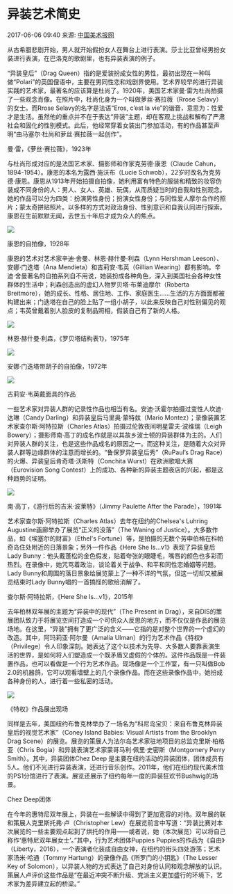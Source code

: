 # 异装艺术简史

2017-06-06 09:40 来源: [中国美术报网](https://www.sohu.com/a/146169839_819453?spm=smpc.content-abroad.content.1.1730965417995VAS9qfv)

从古希腊悲剧开始，男人就开始假扮女人在舞台上进行表演。莎士比亚曾经男扮女装进行表演，在巴洛克的歌剧里，也有异装表演的例子。

“异装皇后”（Drag Queen）指的是爱装扮成女性的男性，最初出现在一种叫做“Polari”的英国俚语中，主要在男同性恋和戏剧界使用。艺术界较早的进行异装实践的艺术家，最著名的应该算是杜尚了。1920年，美国艺术家曼·雷为杜尚拍摄了一些观念肖像。在照片中，杜尚化身为一个叫做萝丝·赛拉薇（Rrose Selavy）的女士。而Rrose Selavy的名字是法语“Eros, c’est la vie”的谐音，意思为：性爱才是生活。虽然他的重点并不在于表达“异装”主题，却在客观上挑战和解构了严肃社会和固化的性别模式。此后，他经常穿着女装出门参加活动，有的作品甚至声明“由马塞尔·杜尚和萝丝·赛拉薇一起创作”。

曼·雷，《萝丝·赛拉薇》，1923年

与杜尚形成对应的是法国艺术家、摄影师和作家克劳德·康恩（Claude Cahun，1894-1954）。康恩的本名为露西·施沃布（Lucie Schwob），22岁时改名为克劳德·康恩。康恩从1913年开始拍摄自拍像，她利用富有特色的服装和精致的妆容伪装成不同身份的人：男人、女人、英雄、玩偶，从而质疑当时的自我和性别观念。她的作品可以分为四类：扮演男性身份；扮演女性身份；与同性爱人摩尔合作的照片；蒙太奇拼贴照片。以多样的方式对政治身份、性别意识和自我认同进行探索。康恩在生前默默无闻，去世五十年后才成为众人的焦点。

![](http://img.mp.itc.cn/upload/20170606/f5255317059d46fb8fb9bea5863840bc_th.jpg)

康恩的自拍像，1928年

康恩的艺术对艺术家辛迪·舍曼、林恩·赫什曼·利森（Lynn Hershman Leeson）、安娜·门迭塔（Ana Mendieta）和吉莉安·韦英（Gillian Wearing）都有影响。辛迪·舍曼著名的自拍系列自不用说，她装扮成各种角色，深入到美国社会各种女性群体的生活中；利森创造出的虚幻人物罗贝塔·布莱迪摩尔（Roberta Breitmore），她的成长、性格、居住地、工作、家庭医生……生活的方方面面都被构建出来；门迭塔在自己的脸上贴了一组小胡子，以此来反映自己对性别偏见的观点；韦英曾戴着别人脸皮的复制品照相，假装自己有了新的人格。

![](http://img.mp.itc.cn/upload/20170606/21ba38f780fe41298706a34eb54359e7_th.jpg)

林恩·赫什曼·利森，《罗贝塔结构表1》，1975年

![](http://img.mp.itc.cn/upload/20170606/413603b9582841ce8f61c8e013675d5d_th.jpg)

安娜·门迭塔带胡子的自拍像，1972年

![](http://img.mp.itc.cn/upload/20170606/67be29aedbc8430eadaaa3c28c658c62_th.jpg)

吉莉安·韦英戴面具的作品

一些艺术家对异装人群的记录性作品也相当有名。安迪·沃霍尔拍摄过变性人坎迪·达琳（Candy Darling）和异装皇后马里奥·蒙特兹（Mario Montez）；录像装置艺术家查尔斯·阿特拉斯（Charles Atlas）拍摄过伦敦夜间明星雷夫·波维瑞（Leigh Bowery）；摄影师南·高丁的成名作就是以其故乡波士顿的异装群体为主的。人们对异装人群的关注，也是这些作品成名的原因之一。而这种关注，是随着大众对异装人群等边缘群体的注意而增长的。“鲁保罗异装皇后秀”（RuPaul’s Drag Race）的火爆、异装皇后肯奇塔·沃斯特（Conchita Wurst）在欧洲歌唱大赛（Eurovision Song Contest）上的成功、各种新的异装主题夜店的兴起，都是这种趋势的证明。

![](http://img.mp.itc.cn/upload/20170606/1b9046aa31c443ed9a54c54d83837fed_th.jpg)

南·高丁，《游行后的吉米·波莱特》（Jimmy Paulette After the Parade），1991年

艺术家查尔斯·阿特拉斯（Charles Atlas）去年在纽约的Chelsea's Luhring Augustine画廊举办了展览“正义的没落”（The Waning of Justice）。大多数作品，如《埃塞尔的财富》（Ethel's Fortune）等，是拍摄的无数个劳申伯格在科帕奇岛住处附近的日落景象；另外一件作品《Here She Is…v1》表现了异装皇后Lady Bunny：他头戴蓬松的金色假发，贴着夸张的眼睫毛，嘴唇的颜色也多彩而热烈。在录像中，她咒骂着政治，谈论着关于战争、和平和同性恋婚姻等问题。Lady Bunny和周围的落日景象给展览蒙上了一种不详的气氛，但这一切却又被展览结束时Lady Bunny唱的一首搞怪的歌给消解了。

查尔斯·阿特拉斯，《Here She Is…v1》，2015年

去年柏林双年展的主题为“异装中的现代”（The Present in Drag），来自DIS的策展团队致力于将展览空间打造成一个可供众人反思的地方，而不仅仅是作品的展览场地。在这里，“异装”拥有了更广泛的含义——它指的是对整个世界的一个虚幻的改造。其中，阿玛莉亚·阿尔曼（Amalia Ulman）的行为艺术作品《特权》（Privilege）令人印象深刻。她表达了这个以技术为先导、大多数人要靠表演生活的世界，是如何将人们塑造成一个既矛盾又虚假的个体的。这件作品既是一件装置作品，也可以看做是一个行为艺术作品。现场像是一个工作室，有一只叫做Bob 2.0的机器鸽，它可以观看墙壁上的几个录像作品。而在这些录像作品中，她扮成各种身份的人，进行着一些私密的活动。

![](http://img.mp.itc.cn/upload/20170606/e65a02bd68bc475b9ec5891aa12fd8cb_th.jpg)

《特权》作品展出现场

同样是去年，美国纽约布鲁克林举办了一场名为“科尼岛宝贝：来自布鲁克林异装皇后的视觉艺术家”（Coney Island Babies: Visual Artists from the Brooklyn Drag Scene）的展览。展览的策展人为法尔岛艺术家驻地项目的总监克里斯·柏格亚（Chris Bogia）和异装表演艺术家蒙哥马利·佩里·史密斯（Montgomery Perry Smith）。其中，异装团体Chez Deep 是主要在纽约活动的异装团体，团体成员有5人。他们不光进行异装表演，还进行音乐创作。2011年，他们在纽约现代美术馆的PS1分馆进行了表演。展览还展示了纽约每年一度的异装狂欢节Bushwig的场景。

Chez Deep团体

在今年的惠特尼双年展上，异装在一些解读中得到了更加宽容的对待。双年展的联和策展人克里斯托弗·卢（Christopher Lew）在展览前言中写道：“异装比赛对本次展览的一些主要观点起到了烘托的作用——或者说，她（本次展览）可以将自己称作‘惠特尼双年展女士’。”其中，行为艺术团体Puppies Puppies的作品为《自由》（Liberty，2016），一个表演者化装成自由女神，在纽约的街头四处游荡；艺术家汤米·哈通（Tommy Hartung）的录像作品《所罗门的小钥匙》（The Lesser Key of Solomon），以异装人物的方式表达了自己对身份认同和观念解放的认识。策展人卢评价这些作品是“在最近冲突不断升级、党派主义更加盛行的环境下，艺术家为差异建立起的桥梁。”